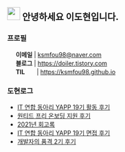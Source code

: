 <!--
**ksmfou98/ksmfou98** is a ✨ _special_ ✨ repository because its `README.md` (this file) appears on your GitHub profile.

Here are some ideas to get you started:

- 🔭 I’m currently working on ...
- 🌱 I’m currently learning ...
- 👯 I’m looking to collaborate on ...
- 🤔 I’m looking for help with ...
- 💬 Ask me about ...
- 📫 How to reach me: ...
- 😄 Pronouns: ...
- ⚡ Fun fact: ...
-->


## <img src="https://media.giphy.com/media/ObNTw8Uzwy6KQ/giphy.gif" width="30px" /> 안녕하세요 이도현입니다.

### 프로필

<img src="https://abs-0.twimg.com/emoji/v2/svg/1f4e9.svg" width="16" /> <b>이메일</b> | ksmfou98@naver.com
<br />
<img src="https://abs-0.twimg.com/emoji/v2/svg/1f4d2.svg" width="16" /> <b>블로그</b> | <a href="https://doiler.tistory.com"  target="_blank" >https://doiler.tistory.com</a>
<br />
<img src="https://abs-0.twimg.com/emoji/v2/svg/1f468-200d-1f4bb.svg" width="16" /> <b>TIL</b> &nbsp; &nbsp; &nbsp; | <a href="https://ksmfou98.github.io"  target="_blank" >https://ksmfou98.github.io</a>
<br />


### 도현로그

- [IT 연합 동아리 YAPP 19기 활동 후기](https://doiler.tistory.com/36)
- [원티드 프리 온보딩 지원 후기](https://doiler.tistory.com/27)
- [2021년 회고록](https://doiler.tistory.com/9)
- [IT 연합 동아리 YAPP 19기 면접 후기](https://doiler.tistory.com/5)
- [개발자의 품격 2기 후기](https://doiler.tistory.com/6)
 
